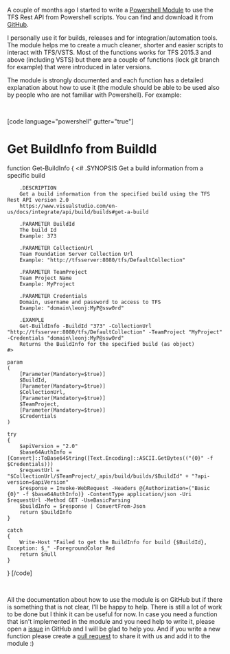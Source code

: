 A couple of months ago I started to write a <a href="https://docs.microsoft.com/en-us/powershell/module/microsoft.powershell.core/about/about_modules?view=powershell-5.1">Powershell Module</a> to use the TFS Rest API from Powershell scripts. You can find and download it from <a href="https://github.com/leonjalfon1/tfs-powershell-module">GitHub</a>.

I personally use it for builds, releases and for integration/automation tools. The module helps me to create a much cleaner, shorter and easier scripts to interact with TFS/VSTS. Most of the functions works for TFS 2015.3 and above (including VSTS) but there are a couple of functions (lock git branch for example) that were introduced in later versions. 

The module is strongly documented and each function has a detailed explanation about how to use it (the module should be able to be used also by people who are not familiar with Powershell). For example:

&nbsp;

[code language="powershell" gutter="true"]
# Get BuildInfo from BuildId
function Get-BuildInfo
{
    <#
        .SYNOPSIS
        Get a build information from a specific build

        .DESCRIPTION
        Get a build information from the specified build using the TFS Rest API version 2.0
        https://www.visualstudio.com/en-us/docs/integrate/api/build/builds#get-a-build

        .PARAMETER BuildId
        The build Id
        Example: 373

        .PARAMETER CollectionUrl
		Team Foundation Server Collection Url
		Example: "http://tfsserver:8080/tfs/DefaultCollection"

        .PARAMETER TeamProject
        Team Project Name
        Example: MyProject

        .PARAMETER Credentials
        Domain, username and password to access to TFS
        Example: "domain\leonj:MyP@ssw0rd"

        .EXAMPLE
        Get-BuildInfo -BuildId "373" -CollectionUrl "http://tfsserver:8080/tfs/DefaultCollection" -TeamProject "MyProject" -Credentials "domain\leonj:MyP@ssw0rd"
        Returns the BuildInfo for the specified build (as object)
    #>

    param
    (
        [Parameter(Mandatory=$true)]
        $BuildId,
        [Parameter(Mandatory=$true)]
        $CollectionUrl,
        [Parameter(Mandatory=$true)]
        $TeamProject,
        [Parameter(Mandatory=$true)]
        $Credentials
    )

	try
	{
        $apiVersion = "2.0"
		$base64AuthInfo = [Convert]::ToBase64String([Text.Encoding]::ASCII.GetBytes(("{0}" -f $Credentials)))
        $requestUrl = "$CollectionUrl/$TeamProject/_apis/build/builds/$BuildId" + "?api-version=$apiVersion"
		$response = Invoke-WebRequest -Headers @{Authorization=("Basic {0}" -f $base64AuthInfo)} -ContentType application/json -Uri $requestUrl -Method GET -UseBasicParsing
		$buildInfo = $response | ConvertFrom-Json
		return $buildInfo
	}

	catch
	{
        Write-Host "Failed to get the BuildInfo for build {$BuildId}, Exception: $_" -ForegroundColor Red
		return $null
	}
}
[/code]

&nbsp;

All the documentation about how to use the module is on GitHub but if there is something that is not clear, I'll be happy to help. There is still a lot of work to be done but I think it can be useful for now. In case you need a function that isn't implemented in the module and you need help to write it, please open a <a href="https://github.com/leonjalfon1/tfs-powershell-module/issues/new">issue</a> in GitHub and I will be glad to help you. And if you write a new function please create a <a href="https://help.github.com/articles/creating-a-pull-request/">pull request</a> to share it with us and add it to the module :)

&nbsp;
&nbsp;